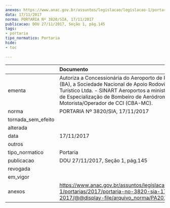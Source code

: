 ```yaml
---
anexos: https://www.anac.gov.br/assuntos/legislacao/legislacao-1/portarias/2017/portaria-no-3820-sia-17-11-2017/@@display-file/arquivo_norma/PA2017-3820.pdf
data: 17/11/2017
norma: PORTARIA Nº 3820/SIA, 17/11/2017
publicacao: DOU 27/11/2017, Seção 1, pág.145
tags:
- portaria
tipo_normatico: Portaria
hide: 
- toc 
 
---
```


|                    | Documento                                                                                                                                                                                                                                      |
|:-------------------|:-----------------------------------------------------------------------------------------------------------------------------------------------------------------------------------------------------------------------------------------------|
| ementa             | Autoriza a Concessionária do Aeroporto de Porto Seguro (BA), a Sociedade Nacional de Apoio Rodoviário e Turístico Ltda. - SINART Aeroportos a ministrar o Curso de Especialização de Bombeiro de Aeródromo Motorista/Operador de CCI (CBA-MC). |
| norma              | PORTARIA Nº 3820/SIA, 17/11/2017                                                                                                                                                                                                               |
| tornada_sem_efeito |                                                                                                                                                                                                                                                |
| alterada           |                                                                                                                                                                                                                                                |
| data               | 17/11/2017                                                                                                                                                                                                                                     |
| outros             |                                                                                                                                                                                                                                                |
| tipo_normatico     | Portaria                                                                                                                                                                                                                                       |
| publicacao         | DOU 27/11/2017, Seção 1, pág.145                                                                                                                                                                                                               |
| revogada           |                                                                                                                                                                                                                                                |
| em_vigor           |                                                                                                                                                                                                                                                |
| anexos             | https://www.anac.gov.br/assuntos/legislacao/legislacao-1/portarias/2017/portaria-no-3820-sia-17-11-2017/@@display-file/arquivo_norma/PA2017-3820.pdf                                                                                           |